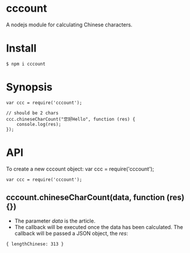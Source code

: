 cccount
=======

A nodejs module for calculating Chinese characters.

# Install

```
$ npm i cccount
```

# Synopsis

```
var ccc = require('cccount');

// should be 2 chars
ccc.chineseCharCount("您好Hello", function (res) {
	console.log(res);
});
```
# API

To create a new cccount object: var ccc = require('cccount');

```
var ccc = require('cccount');
```

## cccount.chineseCharCount(data, function (res) {})

- The parameter *data* is the article.
- The callback will be executed once the data has been calculated. The callback will be passed a JSON object, the *res*:

```
{ lengthChinese: 313 }
```
